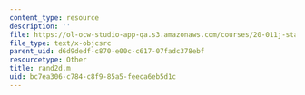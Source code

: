 ```yaml
---
content_type: resource
description: ''
file: https://ol-ocw-studio-app-qa.s3.amazonaws.com/courses/20-011j-statistical-thermodynamics-of-biomolecular-systems-be-011j-spring-2004/bc7ea306c784c8f985a5feeca6eb5d1c_rand2d.m
file_type: text/x-objcsrc
parent_uid: d6d9dedf-c870-e00c-c617-07fadc378ebf
resourcetype: Other
title: rand2d.m
uid: bc7ea306-c784-c8f9-85a5-feeca6eb5d1c
---
```

